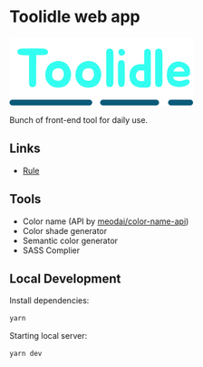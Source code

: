 # Toolidle web app

![Logo](/public/images/logo.svg)

Bunch of front-end tool for daily use.

## Links

- [Rule](./RULE.md)

## Tools

- Color name (API by [meodai/color-name-api](https://github.com/meodai/color-name-api))
- Color shade generator
- Semantic color generator
- SASS Complier

## Local Development

Install dependencies:

```sh
yarn
```

Starting local server:

```sh
yarn dev
```
